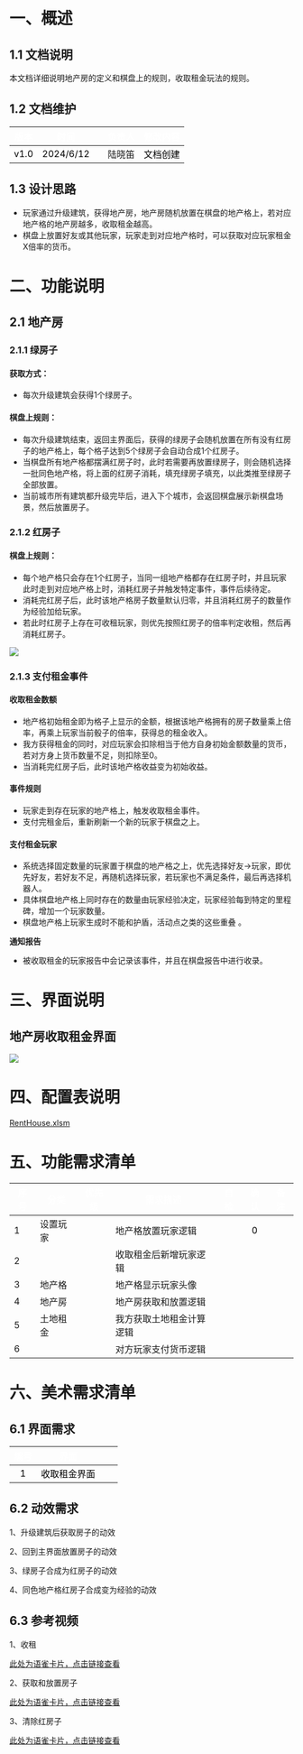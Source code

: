 # 一、概述
## 1.1 文档说明
本文档详细说明地产房的定义和棋盘上的规则，收取租金玩法的规则。

## 1.2 文档维护
| <font style="color:white;">版本</font> | <font style="color:white;">时间</font> | | <font style="color:white;">负责人</font> | <font style="color:white;">修改内容</font> |
| :---: | :---: | --- | :---: | :--- |
| <font style="color:black;">v1.0</font> | <font style="color:black;">2024/6/12</font> | | 陆晓笛 | <font style="color:black;">文档创建</font> |


## 1.3 设计思路
+ 玩家通过升级建筑，获得地产房，地产房随机放置在棋盘的地产格上，若对应地产格的地产房越多，收取租金越高。
+ 棋盘上放置好友或其他玩家，玩家走到对应地产格时，可以获取对应玩家租金X倍率的货币。

# 二、功能说明
## 2.1 地产房
### 2.1.1 绿房子
#### 获取方式：
+ 每次升级建筑会获得1个绿房子。

#### 棋盘上规则：
+ 每次升级建筑结束，返回主界面后，获得的绿房子会随机放置在所有没有红房子的地产格上，每个格子达到5个绿房子会自动合成1个红房子。
+ 当棋盘所有地产格都摆满红房子时，此时若需要再放置绿房子，则会随机选择一批同色地产格，将上面的红房子消耗，填充绿房子填充，以此类推至绿房子全部放置。
+ 当前城市所有建筑都升级完毕后，进入下个城市，会返回棋盘展示新棋盘场景，然后放置房子。

### 2.1.2 红房子
#### 棋盘上规则：
+ 每个地产格只会存在1个红房子，当同一组地产格都存在红房子时，并且玩家此时走到对应地产格上时，消耗红房子并触发特定事件，事件后续待定。
+ 消耗完红房子后，此时该地产格房子数量默认归零，并且消耗红房子的数量作为经验加给玩家。
+ 若此时红房子上存在可收租玩家，则优先按照红房子的倍率判定收租，然后再消耗红房子。

![](https://cdn.nlark.com/yuque/0/2024/png/43554293/1717659755809-dcfd7692-b33b-41e4-8be1-f040632f0647.png)

### 2.1.3 支付租金事件
#### 收取租金数额
+ 地产格初始租金即为格子上显示的金额，根据该地产格拥有的房子数量乘上倍率，再乘上玩家当前骰子的倍率，获得总的租金收入。
+ 我方获得租金的同时，对应玩家会扣除相当于他方自身初始金额数量的货币，若对方身上货币数量不足，则扣除至0。
+ 当消耗完红房子后，此时该地产格收益变为初始收益。

#### 事件规则
+ 玩家走到存在玩家的地产格上，触发收取租金事件。
+ 支付完租金后，重新刷新一个新的玩家于棋盘之上。

#### 支付租金玩家
+ 系统选择固定数量的玩家置于棋盘的地产格之上，优先选择好友→玩家，即优先好友，若好友不足，再随机选择玩家，若玩家也不满足条件，最后再选择机器人。
+ 具体棋盘地产格上同时存在的数量由玩家经验决定，玩家经验每到特定的里程碑，增加一个玩家数量。
+  棋盘地产格上玩家生成时不能和护盾，活动点之类的这些重叠 。

**通知报告**

+ 被收取租金的玩家报告中会记录该事件，并且在棋盘报告中进行收录。

# 三、界面说明
## 地产房收取租金界面
![](https://cdn.nlark.com/yuque/0/2024/png/43554293/1718256853230-445b63ab-c485-4778-91f8-f0f5713f6e8d.png)

# 四、配置表说明
[RentHouse.xlsm](https://snh48group.yuque.com/attachments/yuque/0/2024/xlsm/43554293/1721616211168-189f1afc-9525-4061-9816-6110bce2a127.xlsm)

# 五、功能需求清单
| **<font style="color:white;">序号</font>** | **<font style="color:white;">分类</font>** | **<font style="color:white;">优先级</font>** | **<font style="color:white;">需求描述</font>** | **<font style="color:white;">自检</font>** | **<font style="color:white;">确认</font>** | **<font style="color:white;">备注</font>** |
| --- | --- | --- | --- | --- | :---: | :---: |
| 1 | 设置玩家 |  | 地产格放置玩家逻辑 |  | <font style="color:black;">0</font> | |
| 2 |  |  | 收取租金后新增玩家逻辑 |  | <font style="color:black;"></font> | |
| 3 | 地产格 |  | 地产格显示玩家头像 |  | <font style="color:black;"></font> | |
| 4 | 地产房 |  | 地产房获取和放置逻辑 |  | | |
| 5 | 土地租金 |  | 我方获取土地租金计算逻辑 | | | |
| 6 |  |  | 对方玩家支付货币逻辑 | | | |


# 六、美术需求清单
## 6.1 界面需求
| **<font style="color:white;">编号</font>** | **<font style="color:white;">界面</font>** | | |
| :---: | --- | --- | --- |
| <font style="color:black;">1</font> | <font style="color:black;">收取租金界面</font> | | |


## 6.2 动效需求
1、升级建筑后获取房子的动效

2、回到主界面放置房子的动效

3、绿房子合成为红房子的动效

4、同色地产格红房子合成变为经验的动效

## 6.3 参考视频
1、收租

[此处为语雀卡片，点击链接查看](https://www.yuque.com/zdlwma/kxyozs/pvd2rgg4dpwgl7sn#QNk8K)

2、获取和放置房子

[此处为语雀卡片，点击链接查看](https://www.yuque.com/zdlwma/kxyozs/pvd2rgg4dpwgl7sn#OLb5L)

3、清除红房子

[此处为语雀卡片，点击链接查看](https://www.yuque.com/zdlwma/kxyozs/pvd2rgg4dpwgl7sn#FAKHB)





